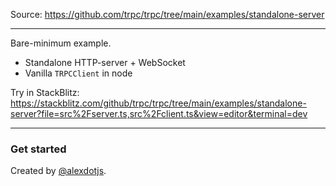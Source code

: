Source: https://github.com/trpc/trpc/tree/main/examples/standalone-server

---

Bare-minimum example.

- Standalone HTTP-server + WebSocket
- Vanilla `TRPCClient` in node

Try in StackBlitz: https://stackblitz.com/github/trpc/trpc/tree/main/examples/standalone-server?file=src%2Fserver.ts,src%2Fclient.ts&view=editor&terminal=dev

---

### Get started

Created by [@alexdotjs](https://twitter.com/alexdotjs).

